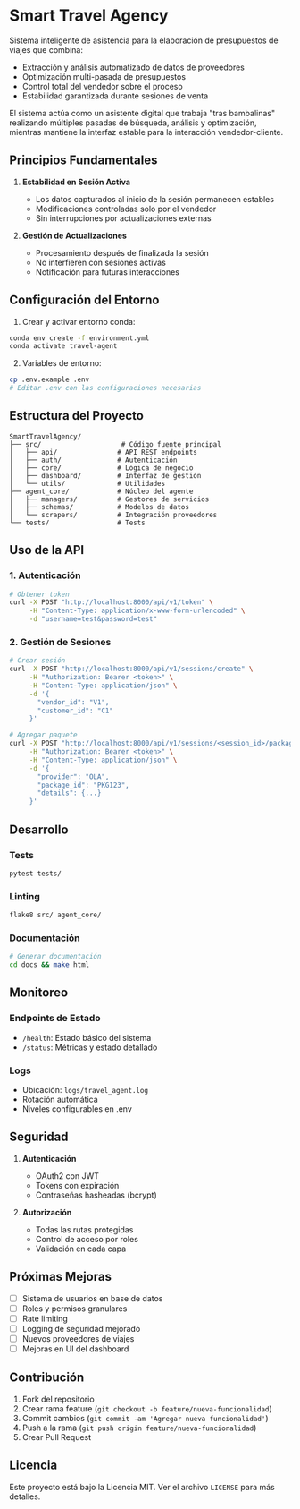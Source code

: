 # Smart Travel Agency

Sistema inteligente de asistencia para la elaboración de presupuestos de viajes que combina:
- Extracción y análisis automatizado de datos de proveedores
- Optimización multi-pasada de presupuestos
- Control total del vendedor sobre el proceso
- Estabilidad garantizada durante sesiones de venta

El sistema actúa como un asistente digital que trabaja "tras bambalinas" realizando múltiples pasadas de búsqueda, análisis y optimización, mientras mantiene la interfaz estable para la interacción vendedor-cliente.

## Principios Fundamentales

1. **Estabilidad en Sesión Activa**
   - Los datos capturados al inicio de la sesión permanecen estables
   - Modificaciones controladas solo por el vendedor
   - Sin interrupciones por actualizaciones externas

2. **Gestión de Actualizaciones**
   - Procesamiento después de finalizada la sesión
   - No interfieren con sesiones activas
   - Notificación para futuras interacciones

## Configuración del Entorno

1. Crear y activar entorno conda:
```bash
conda env create -f environment.yml
conda activate travel-agent
```

2. Variables de entorno:
```bash
cp .env.example .env
# Editar .env con las configuraciones necesarias
```

## Estructura del Proyecto

```
SmartTravelAgency/
├── src/                    # Código fuente principal
│   ├── api/               # API REST endpoints
│   ├── auth/              # Autenticación
│   ├── core/              # Lógica de negocio
│   ├── dashboard/         # Interfaz de gestión
│   └── utils/             # Utilidades
├── agent_core/            # Núcleo del agente
│   ├── managers/          # Gestores de servicios
│   ├── schemas/           # Modelos de datos
│   └── scrapers/          # Integración proveedores
└── tests/                 # Tests
```

## Uso de la API

### 1. Autenticación

```bash
# Obtener token
curl -X POST "http://localhost:8000/api/v1/token" \
     -H "Content-Type: application/x-www-form-urlencoded" \
     -d "username=test&password=test"
```

### 2. Gestión de Sesiones

```bash
# Crear sesión
curl -X POST "http://localhost:8000/api/v1/sessions/create" \
     -H "Authorization: Bearer <token>" \
     -H "Content-Type: application/json" \
     -d '{
       "vendor_id": "V1",
       "customer_id": "C1"
     }'

# Agregar paquete
curl -X POST "http://localhost:8000/api/v1/sessions/<session_id>/packages" \
     -H "Authorization: Bearer <token>" \
     -H "Content-Type: application/json" \
     -d '{
       "provider": "OLA",
       "package_id": "PKG123",
       "details": {...}
     }'
```

## Desarrollo

### Tests
```bash
pytest tests/
```

### Linting
```bash
flake8 src/ agent_core/
```

### Documentación
```bash
# Generar documentación
cd docs && make html
```

## Monitoreo

### Endpoints de Estado
- `/health`: Estado básico del sistema
- `/status`: Métricas y estado detallado

### Logs
- Ubicación: `logs/travel_agent.log`
- Rotación automática
- Niveles configurables en .env

## Seguridad

1. **Autenticación**
   - OAuth2 con JWT
   - Tokens con expiración
   - Contraseñas hasheadas (bcrypt)

2. **Autorización**
   - Todas las rutas protegidas
   - Control de acceso por roles
   - Validación en cada capa

## Próximas Mejoras

- [ ] Sistema de usuarios en base de datos
- [ ] Roles y permisos granulares
- [ ] Rate limiting
- [ ] Logging de seguridad mejorado
- [ ] Nuevos proveedores de viajes
- [ ] Mejoras en UI del dashboard

## Contribución

1. Fork del repositorio
2. Crear rama feature (`git checkout -b feature/nueva-funcionalidad`)
3. Commit cambios (`git commit -am 'Agregar nueva funcionalidad'`)
4. Push a la rama (`git push origin feature/nueva-funcionalidad`)
5. Crear Pull Request

## Licencia

Este proyecto está bajo la Licencia MIT. Ver el archivo `LICENSE` para más detalles.
